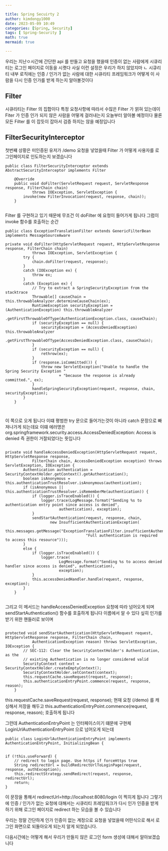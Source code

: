 ```yaml
---

title: Spring Secuirty 2 
author: kimdongy1000
date: 2023-05-09 10:49
categories: [Spring, Security]
tags: [ Spring-Security ]
math: true
mermaid: true

---
```


우리는 지난ㅇ시간에 간단한 api 를 만들고 요청을 했을때 인증이 없는 사람에게 시큐리티는 로그인 페이지로 이동을 시켯다 사실 이런 설정은 우리가 하지 않았지마 ㄴ
시큐리티 내부 로직에는 인증 / 인가가 없는 사람에 대한 시큐리티 프레임워크가 어떻게 이 사람을 다시 인증 인가를 받게 하는지 알아볼것이다 

## Filter 
시큐리티는 Filter 의 집합이다 특정 요청사항에 따라서 수많은 Filter 가 얽혀 있는데이 Fiter 가 인증 인가 되지 않은 사람을 어떻게 걸러내는지 오늘부터 알아볼 예정이다 
물론 모든 Filter 를 이 잡듯이 잡아서 검증 하지는 않을 예정입니다 

## FilterSecurityInterceptor 

첫번쨰 상황은 미인증된 유저가 /demo 요청을 넣었을때 Filter 가 어떻게 사용자를 로그인페이지로 인도하는지 보겠습니다 

```
public class FilterSecurityInterceptor extends AbstractSecurityInterceptor implements Filter 

	@Override
	public void doFilter(ServletRequest request, ServletResponse response, FilterChain chain)
			throws IOException, ServletException {
		invoke(new FilterInvocation(request, response, chain));
	}


```

Filter 를 구현하고 있기 때문에 무조건 이 doFilter 에 요청이 들어가게 됩니다 그럼이 invoke 함수를 호출하는 순간

```
public class ExceptionTranslationFilter extends GenericFilterBean implements MessageSourceAware 

private void doFilter(HttpServletRequest request, HttpServletResponse response, FilterChain chain)
			throws IOException, ServletException {
		try {
			chain.doFilter(request, response);
		}
		catch (IOException ex) {
			throw ex;
		}
		catch (Exception ex) {
			// Try to extract a SpringSecurityException from the stacktrace
			Throwable[] causeChain = this.throwableAnalyzer.determineCauseChain(ex);
			RuntimeException securityException = (AuthenticationException) this.throwableAnalyzer
					.getFirstThrowableOfType(AuthenticationException.class, causeChain);
			if (securityException == null) {
				securityException = (AccessDeniedException) this.throwableAnalyzer
						.getFirstThrowableOfType(AccessDeniedException.class, causeChain);
			}
			if (securityException == null) {
				rethrow(ex);
			}
			if (response.isCommitted()) {
				throw new ServletException("Unable to handle the Spring Security Exception "
						+ "because the response is already committed.", ex);
			}
			handleSpringSecurityException(request, response, chain, securityException);
		}
	}



```

이 쪽으로 오게 됩니다 이떄 평범한 try 문으로 들어가는것이 아니라 catch 문장으로 빠져나가게 되는데요 이떄 에러명은 
org.springframework.security.access.AccessDeniedException: Access is denied 즉 권한이 거절되었다는 뜻입니다 


```

private void handleAccessDeniedException(HttpServletRequest request, HttpServletResponse response,
			FilterChain chain, AccessDeniedException exception) throws ServletException, IOException {
		Authentication authentication = SecurityContextHolder.getContext().getAuthentication();
		boolean isAnonymous = this.authenticationTrustResolver.isAnonymous(authentication);
		if (isAnonymous || this.authenticationTrustResolver.isRememberMe(authentication)) {
			if (logger.isTraceEnabled()) {
				logger.trace(LogMessage.format("Sending %s to authentication entry point since access is denied",
						authentication), exception);
			}
			sendStartAuthentication(request, response, chain,
					new InsufficientAuthenticationException(
							this.messages.getMessage("ExceptionTranslationFilter.insufficientAuthentication",
									"Full authentication is required to access this resource")));
		}
		else {
			if (logger.isTraceEnabled()) {
				logger.trace(
						LogMessage.format("Sending %s to access denied handler since access is denied", authentication),
						exception);
			}
			this.accessDeniedHandler.handle(request, response, exception);
		}
	}


```

그리고 이 메서드는 handleAccessDeniedException 요청에 따라 넘어오게 되며 sendStartAuthentication() 함수를 호출하게 됩니다 이름에서 알 수 있다 싶히 
인가를 받기 위한 핸들러로 보이며 

```

protected void sendStartAuthentication(HttpServletRequest request, HttpServletResponse response, FilterChain chain,
			AuthenticationException reason) throws ServletException, IOException {
		// SEC-112: Clear the SecurityContextHolder's Authentication, as the
		// existing Authentication is no longer considered valid
		SecurityContext context = SecurityContextHolder.createEmptyContext();
		SecurityContextHolder.setContext(context);
		this.requestCache.saveRequest(request, response);
		this.authenticationEntryPoint.commence(request, response, reason);
	}

```

this.requestCache.saveRequest(request, response); 현재 요청 (/demo) 를 캐싱해서 저장을 해두고 
this.authenticationEntryPoint.commence(request, response, reason); 호출하게 됩니다 


그런데 AuthenticationEntryPoint 는 인터페이스이기 떄문에 구현체 LoginUrlAuthenticationEntryPoint 으로 넘어오게 되는데 

```
public class LoginUrlAuthenticationEntryPoint implements AuthenticationEntryPoint, InitializingBean {

```

```

if (!this.useForward) {
	// redirect to login page. Use https if forceHttps true
	String redirectUrl = buildRedirectUrlToLoginPage(request, response, authException);
	this.redirectStrategy.sendRedirect(request, response, redirectUrl);
	return;
}

```

이 문장을 통해서 redirectUrl=http://localhost:8080/login 이 찍히게 됩니다 그렇기에 인증 / 인가가 없는 요청에 대해서는 시큐리티 프레임워크가 다시 인가  인증을 받게 하기 위해 
로그인 페이지로 redirect 하는 모습을 볼 수 있습니다 

우리는 정말 간단하게 인가 인증이 없는 계정으로 요청을 넣었을때 어떤식으로 해서 로그인 화면으로 되돌아오게 되는지 알게 되었습니다.

다음시간에는 어떻게 해서 우리가 만들지 않은 로그인 form 생성에 대해서 알아보겠습니다 